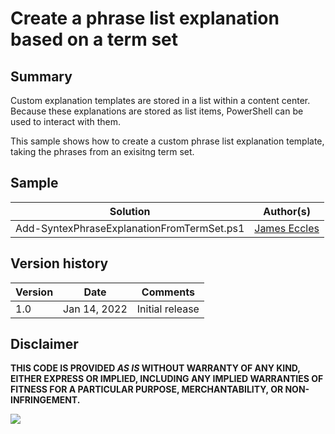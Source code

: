 # Create a phrase list explanation based on a term set

## Summary

Custom explanation templates are stored in a list within a content center. Because these explanations are stored as list items, PowerShell can be used to interact with them.

This sample shows how to create a custom phrase list explanation template, taking the phrases from an exisitng term set.

## Sample

Solution|Author(s)
--------|---------
Add-SyntexPhraseExplanationFromTermSet.ps1 | [James Eccles](https://github.com/JamesEccles)

## Version history

Version|Date|Comments
-------|----|--------
1.0| Jan 14, 2022 |Initial release

## Disclaimer

**THIS CODE IS PROVIDED *AS IS* WITHOUT WARRANTY OF ANY KIND, EITHER EXPRESS OR IMPLIED, INCLUDING ANY IMPLIED WARRANTIES OF FITNESS FOR A PARTICULAR PURPOSE, MERCHANTABILITY, OR NON-INFRINGEMENT.**

<img src="https://telemetry.sharepointpnp.com/syntex-samples/scripts/Add-SyntexPhraseExplanationFromTermSet" />